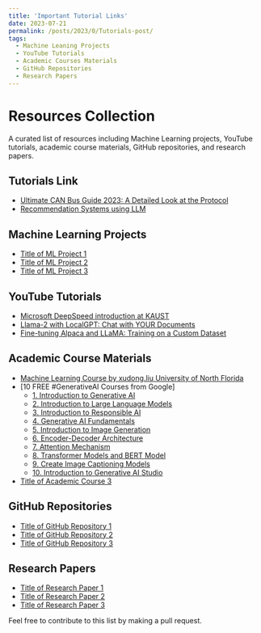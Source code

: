 ```yaml
---
title: 'Important Tutorial Links'
date: 2023-07-21
permalink: /posts/2023/0/Tutorials-post/
tags:
  - Machine Leaning Projects 
  - YouTube Tutorials
  - Academic Courses Materials
  - GitHub Repositories
  - Research Papers 
---
```

# Resources Collection

A curated list of resources including Machine Learning projects, YouTube tutorials, academic course materials, GitHub repositories, and research papers.
## Tutorials Link
- [Ultimate CAN Bus Guide 2023: A Detailed Look at the Protocol](https://www.autopi.io/blog/can-bus-explained/)
- [Recommendation Systems using LLM](https://vinija.ai/recsys/LLM/)


## Machine Learning Projects
- [Title of ML Project 1](#link-to-ml-project-1)
- [Title of ML Project 2](#link-to-ml-project-2)
- [Title of ML Project 3](#link-to-ml-project-3)


## YouTube Tutorials
- [Microsoft DeepSpeed introduction at KAUST](https://youtu.be/wbG2ZEDPIyw)
- [Llama-2 with LocalGPT: Chat with YOUR Documents](https://youtu.be/lbFmceo4D5E?list=PLVEEucA9MYhNwjY_5JfZS3JzKnLXJvb5r)
- [Fine-tuning Alpaca and LLaMA: Training on a Custom Dataset](https://www.mlexpert.io/machine-learning/tutorials/alpaca-fine-tuning)


## Academic Course Materials
- [Machine Learning Course by xudong.liu University of North Florida](https://www.unf.edu/~xudong.liu/classes/2022Spring/CAP6610/index.html)
- [10 FREE #GenerativeAI Courses from Google]
  - [1. Introduction to Generative AI](https://lnkd.in/d3PAjb3w)
  - [2. Introduction to Large Language Models](https://lnkd.in/duktFieB)
  - [3. Introduction to Responsible AI](https://lnkd.in/dSnSf4Vv)
  - [4. Generative AI Fundamentals](https://lnkd.in/dkzSbVvz)
  - [5. Introduction to Image Generation](https://lnkd.in/d-mqb-yf)
  - [6. Encoder-Decoder Architecture](https://lnkd.in/dbt-DG5H)
  - [7. Attention Mechanism](https://lnkd.in/dKY9HN8i)
  - [8. Transformer Models and BERT Model](https://lnkd.in/dQAdTaax)
  - [9. Create Image Captioning Models](https://lnkd.in/dMDmExvv)
  - [10. Introduction to Generative AI Studio](https://lnkd.in/dvTyr827)
- [Title of Academic Course 3](#link-to-academic-course-3)


## GitHub Repositories
- [Title of GitHub Repository 1](#link-to-github-repo-1)
- [Title of GitHub Repository 2](#link-to-github-repo-2)
- [Title of GitHub Repository 3](#link-to-github-repo-3)


## Research Papers
- [Title of Research Paper 1](#link-to-research-paper-1)
- [Title of Research Paper 2](#link-to-research-paper-2)
- [Title of Research Paper 3](#link-to-research-paper-3)




Feel free to contribute to this list by making a pull request.

